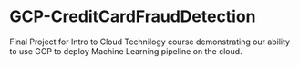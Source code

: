 # GCP-CreditCardFraudDetection
Final Project for Intro to Cloud Technilogy course demonstrating our ability to use GCP to deploy Machine Learning pipeline on the cloud.
